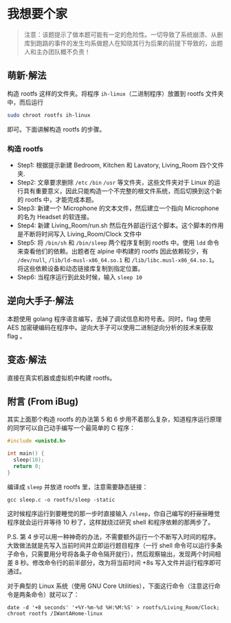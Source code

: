 # 我想要个家

> 注意：该题提示了做本题可能有一定的危险性。一切导致了系统崩溃、从删库到跑路的事件的发生均系做题人在知晓其行为后果的前提下导致的，出题人和主办团队概不负责！

## 萌新·解法

构造 rootfs 这样的文件夹。将程序 `ih-linux`（二进制程序）放置到 rootfs 文件夹中，而后运行 

```bash
sudo chroot rootfs ih-linux
```

即可。下面讲解构造 rootfs 的步骤。

### 构造 rootfs

* Step1: 根据提示新建 Bedroom, Kitchen 和 Lavatory, Living_Room 四个文件夹.
* Step2: 文章要求删除 `/etc` `/bin` `/usr` 等文件夹，这些文件夹对于 Linux 的运行具有重要意义，因此只能构造一个不完整的根文件系统，而后切换到这个新的 rootfs 中，才能完成本题。
* Step3: 新建一个 Microphone 的文本文件，然后建立一个指向 Microphone 的名为 Headset 的软连接。
* Step4: 新建 Living_Room/run.sh 然后在外部运行这个脚本。这个脚本的作用是不断将时间写入 Living_Room/Clock 文件中
* Step5: 将 `/bin/sh` 和 `/bin/sleep` 两个程序复制到 rootfs 中。使用 `ldd` 命令来查看他们的依赖。出题者在 alpine 中构建的 rootfs 因此依赖较少，有 `/dev/null`, `/lib/ld-musl-x86_64.so.1` 和 `/lib/libc.musl-x86_64.so.1`。将这些依赖设备和动态链接库复制到指定位置。
* Step6: 当程序运行到此处时候，输入 `sleep 10`

## 逆向大手子·解法

本题使用 golang 程序语言编写，去掉了调试信息和符号表。同时，flag 使用 AES 加密硬编码在程序中。逆向大手子可以使用二进制逆向分析的技术来获取 flag 。

## 变态·解法

直接在真实机器或虚拟机中构建 rootfs。

## 附言 (From iBug)

其实上面那个构造 rootfs 的办法第 5 和 6 步用不着那么复杂，知道程序运行原理的同学可以自己动手编写一个最简单的 C 程序：

```c
#include <unistd.h>

int main() {
  sleep(10);
  return 0;
}
```

编译成 `sleep` 并放进 rootfs 里，注意需要静态链接：

```shell
gcc sleep.c -o rootfs/sleep -static
```

这时候程序运行到要睡觉的那一步时直接输入 `/sleep`，你自己编写的<s>打豆豆</s>睡觉程序就会运行并等待 10 秒了，这样就绕过研究 shell 和程序依赖的那两步了。

P.S. 第 4 步可以用一种神奇的办法，不需要额外运行一个不断写入时间的程序。大致做法就是先写入当前时间并立即运行题目程序（一行 shell 命令可以运行多条子命令，只需要用分号将各条子命令隔开就行），然后观察输出，发现两个时间相差 8 秒。修改命令行的前半部分，改为将当前时间 +8s 写入文件并运行程序即可通过。

对于典型的 Linux 系统（使用 GNU Core Utilities），下面这行命令（注意这行命令是两条命令）就可以了：

```shell
date -d '+8 seconds' '+%Y-%m-%d %H:%M:%S' > rootfs/Living_Room/Clock; chroot rootfs /IWantAHome-linux
```
